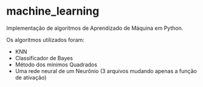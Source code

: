 # machine_learning
Implementação de algoritmos de Aprendizado de Máquina em Python.

Os algoritmos utilizados foram:
- KNN
- Classificador de Bayes
- Método dos mínimos Quadrados
- Uma rede neural de um Neurônio (3 arquivos mudando apenas a função de ativação)
